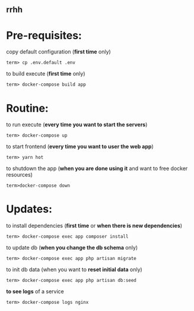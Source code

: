 ## rrhh

# Pre-requisites:

copy default configuration (**first time** only)

`term> cp .env.default .env`

to build execute (**first time** only)

`term> docker-compose build app`

# Routine:

to run execute (**every time you want to start the servers**)

`term> docker-compose up`

to start frontend (**every time you want to user the web app**)

`term> yarn hot`

to shutdown the app (**when you are done using it** and want to free docker resources)

`term>docker-compose down`

# Updates:

to install dependencies (**first time** or **when there is new dependencies**)

`term> docker-compose exec app composer install`

to update db (**when you change the db schema** only)

`term> docker-compose exec app php artisan migrate`

to init db data (when you want to **reset initial data** only)

`term> docker-compose exec app php artisan db:seed`

**to see logs** of a service

`term> docker-compose logs nginx`
